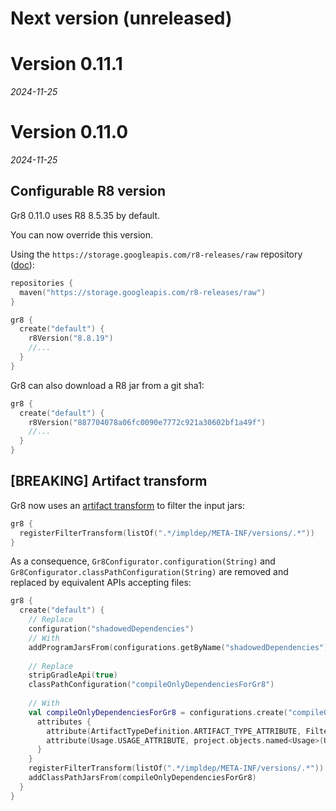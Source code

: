 # Next version (unreleased)

# Version 0.11.1
_2024-11-25_

# Version 0.11.0
_2024-11-25_


## Configurable R8 version

Gr8 0.11.0 uses R8 8.5.35 by default.

You can now override this version. 

Using the `https://storage.googleapis.com/r8-releases/raw` repository ([doc](https://r8.googlesource.com/r8)):

```kotlin
repositories {
  maven("https://storage.googleapis.com/r8-releases/raw")
}

gr8 {
  create("default") {
    r8Version("8.8.19")
    //...
  }
}
```

Gr8 can also download a R8 jar from a git sha1:

```kotlin
gr8 {
  create("default") {
    r8Version("887704078a06fc0090e7772c921a30602bf1a49f")
    //...
  }
}
```

## [BREAKING] Artifact transform

Gr8 now uses an [artifact transform](https://docs.gradle.org/current/userguide/artifact_transforms.html) to filter the input jars:

```kotlin
gr8 {
  registerFilterTransform(listOf(".*/impldep/META-INF/versions/.*"))
}
```

As a consequence, `Gr8Configurator.configuration(String)` and `Gr8Configurator.classPathConfiguration(String)` are removed and replaced by equivalent APIs accepting files:

```kotlin
gr8 {
  create("default") {
    // Replace
    configuration("shadowedDependencies")
    // With
    addProgramJarsFrom(configurations.getByName("shadowedDependencies"))
    
    // Replace
    stripGradleApi(true)
    classPathConfiguration("compileOnlyDependenciesForGr8")
    
    // With
    val compileOnlyDependenciesForGr8 = configurations.create("compileOnlyDependenciesForGr8") {
      attributes {
        attribute(ArtifactTypeDefinition.ARTIFACT_TYPE_ATTRIBUTE, FilterTransform.artifactType)
        attribute(Usage.USAGE_ATTRIBUTE, project.objects.named<Usage>(Usage.JAVA_API))
      }
    }
    registerFilterTransform(listOf(".*/impldep/META-INF/versions/.*"))
    addClassPathJarsFrom(compileOnlyDependenciesForGr8)
  }
}
```
